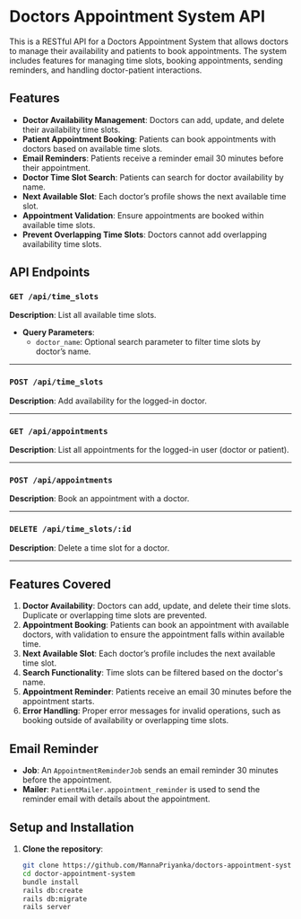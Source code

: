 # Doctors Appointment System API

This is a RESTful API for a Doctors Appointment System that allows doctors to manage their availability and patients to book appointments. The system includes features for managing time slots, booking appointments, sending reminders, and handling doctor-patient interactions.

## Features

- **Doctor Availability Management**: Doctors can add, update, and delete their availability time slots.
- **Patient Appointment Booking**: Patients can book appointments with doctors based on available time slots.
- **Email Reminders**: Patients receive a reminder email 30 minutes before their appointment.
- **Doctor Time Slot Search**: Patients can search for doctor availability by name.
- **Next Available Slot**: Each doctor’s profile shows the next available time slot.
- **Appointment Validation**: Ensure appointments are booked within available time slots.
- **Prevent Overlapping Time Slots**: Doctors cannot add overlapping availability time slots.

## API Endpoints

### `GET /api/time_slots`

**Description**: List all available time slots.

- **Query Parameters**:
  - `doctor_name`: Optional search parameter to filter time slots by doctor’s name.

---

### `POST /api/time_slots`

**Description**: Add availability for the logged-in doctor.

---

### `GET /api/appointments`

**Description**: List all appointments for the logged-in user (doctor or patient).

---

### `POST /api/appointments`

**Description**: Book an appointment with a doctor.

---

### `DELETE /api/time_slots/:id`

**Description**: Delete a time slot for a doctor.

---

## Features Covered

1. **Doctor Availability**: Doctors can add, update, and delete their time slots. Duplicate or overlapping time slots are prevented.
2. **Appointment Booking**: Patients can book an appointment with available doctors, with validation to ensure the appointment falls within available time.
3. **Next Available Slot**: Each doctor’s profile includes the next available time slot.
4. **Search Functionality**: Time slots can be filtered based on the doctor's name.
5. **Appointment Reminder**: Patients receive an email 30 minutes before the appointment starts.
6. **Error Handling**: Proper error messages for invalid operations, such as booking outside of availability or overlapping time slots.

## Email Reminder

- **Job**: An `AppointmentReminderJob` sends an email reminder 30 minutes before the appointment.
- **Mailer**: `PatientMailer.appointment_reminder` is used to send the reminder email with details about the appointment.

## Setup and Installation

1. **Clone the repository**:

   ```bash
   git clone https://github.com/MannaPriyanka/doctors-appointment-system.git
   cd doctor-appointment-system
   bundle install
   rails db:create
   rails db:migrate
   rails server
   ```
